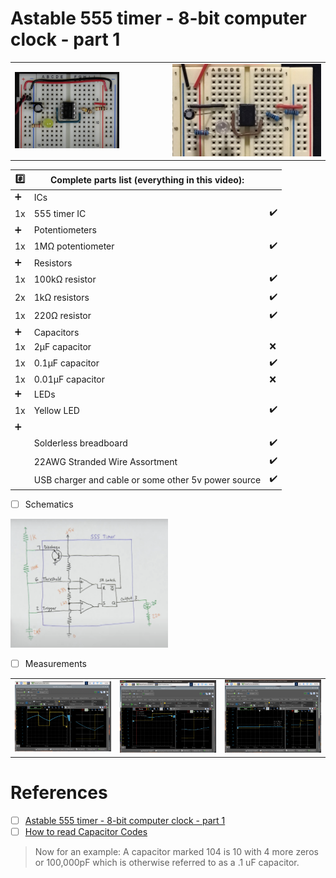 # Astable 555 timer - 8-bit computer clock - part 1

| | |
|-|-|
| <img src=images/BB_Intro.png width=70% height=70% > </img> | <img src=images/IMG_0529.png width='' height='' > </img>

| :hash: | Complete parts list (everything in this video): | |
|-|-|-|
| ➕ | ICs                         |
| 1x | 555 timer IC                      | :heavy_check_mark: |
| ➕ | Potentiometers                    |
| 1x | 1MΩ potentiometer                 | :heavy_check_mark: |
| ➕ | Resistors                         |
| 1x | 100kΩ resistor                    | :heavy_check_mark: |
| 2x |   1kΩ resistors                   | :heavy_check_mark: |
| 1x |  220Ω resistor                    | :heavy_check_mark: |
| ➕ | Capacitors                        |
| 1x | 2µF capacitor                     | :x:
| 1x | 0.1µF capacitor                   | :heavy_check_mark: |
| 1x | 0.01µF capacitor                  | :x:
| ➕ | LEDs                              |
| 1x | Yellow LED                        | :heavy_check_mark: |
| ➕ |  |
|    | Solderless breadboard             | :heavy_check_mark: |
|    | 22AWG Stranded Wire Assortment    |  :heavy_check_mark: |
|    | USB charger and cable or some other 5v power source |  :heavy_check_mark: |

- [ ] Schematics

<img src=images/BB_Intro_schematics.png width=50% height=50% > </img>

- [ ] Measurements

| | | |
|-|-|-|
| <img src=images/ad3-measure.png width='' height='' > </img> | <img src=images/ad3-astable-measure.png width='' height='' > </img> | <img src=images/ad3-astable-measure-lower-spike.png width='' height='' > </img> | 

# References

- [ ] [Astable 555 timer - 8-bit computer clock - part 1](https://youtu.be/kRlSFm519Bo?si=xiqyJRyITyVJ3dw3)
- [ ] [How to read Capacitor Codes](http://www.ece.iit.edu/~ece312/Capcitor%20Value%20Codes.htm)
 > Now for an example: A capacitor marked 104 is 10 with 4 more zeros or 100,000pF which is otherwise referred to as a .1 uF capacitor.
